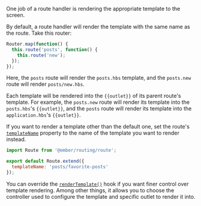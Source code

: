 One job of a route handler is rendering the appropriate template to the screen.

By default, a route handler will render the template with the same name as the
route. Take this router:

```app/router.js
Router.map(function() {
  this.route('posts', function() {
    this.route('new');
  });
});
```

Here, the `posts` route will render the `posts.hbs` template, and
the `posts.new` route will render `posts/new.hbs`.

Each template will be rendered into the `{{outlet}}` of its parent route's
template. For example, the `posts.new` route will render its template into the
`posts.hbs`'s `{{outlet}}`, and the `posts` route will render its template into
the `application.hbs`'s `{{outlet}}`.

If you want to render a template other than the default one, set the route's [`templateName`](https://www.emberjs.com/api/ember/2.16/classes/Route/properties/templateName?anchor=templateName) property to the name of
the template you want to render instead.

```app/routes/posts.js
import Route from '@ember/routing/route';

export default Route.extend({
  templateName: 'posts/favorite-posts'
});
```

You can override the [`renderTemplate()`](https://www.emberjs.com/api/ember/2.16/classes/Route/methods/renderTemplate?anchor=renderTemplate) hook if you want finer control over template rendering.
Among other things, it allows you to choose the controller used to configure the template and specific outlet to render it into.
